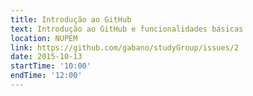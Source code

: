 ```yaml
---
title: Introdução ao GitHub 
text: Introdução ao GitHub e funcionalidades básicas
location: NUPEM
link: https://github.com/gabano/studyGroup/issues/2
date: 2015-10-13
startTime: '10:00'
endTime: '12:00'
---
```

